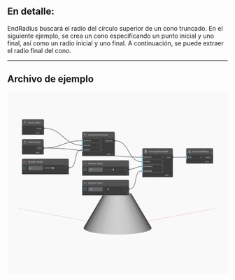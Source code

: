 ## En detalle:
EndRadius buscará el radio del círculo superior de un cono truncado. En el siguiente ejemplo, se crea un cono especificando un punto inicial y uno final, así como un radio inicial y uno final. A continuación, se puede extraer el radio final del cono.
___
## Archivo de ejemplo

![EndRadius](./Autodesk.DesignScript.Geometry.Cone.EndRadius_img.jpg)

